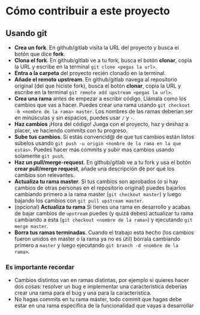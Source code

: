 # Cómo contribuir a este proyecto

## Usando git

* **Crea un fork**. En github/gitlab visita la URL del proyecto y busca el botón que dice **fork**.
* **Clona el fork**. En github/gitlab ve a tu fork, busca el botón **clonar**, copia la URL y escribe en la terminal `git clone <pegas la url>`.
* **Entra a la carpeta** del proyecto recién clonado en la terminal.
* **Añade el remoto upstream**. En github/gitlab navega al repositorio original (del que hiciste fork), busca el botón **clonar**, copia la URL y escribe en la terminal `git remote add upstream <pegas la url>`.
* **Crea una rama** antes de empezar a escribir código. Llámala como los cambios que vas a hacer. Puedes crear una rama usando `git checkout -b <nombre de la rama> master`. Los nombres de las ramas deberían ser en minúsculas y sin espacios, puedes usar `/` y `-`.
* **Haz cambios** ¡Hora del código! Juega con el proyecto, haz y deshaz a placer, ve haciendo commits con tu progreso.
* **Sube tus cambios**. Si estás convencid@ de que tus cambios están listos súbelos usando `git push -u origin <nombre de la rama en la que estás>`. Puedes hacer más commits y subir mas cambios usando solamente `git push`.
* **Haz un pull/merge-request**. En github/gitlab ve a tu fork y usa el botón **crear pull/merge request**, añade una descripción de por qué los cambios son relevantes.
* **Actualiza tu rama master**. Si tus cambios son aprobados (o si hay cambios de otras personas en el repositorio original) puedes bajarlos cambiando primero a la rama master (`git checkout master`) y luego bajando los cambios con `git pull upstream master`.
* (opcional) **Actualiza tu rama** Si tienes una rama en desarrollo y acabas de bajar cambios de `upstream` puedes (y quizá debes) actualizar tu rama cambiando a esta (`git checkout <nombre de la rama>`) y ejecutando `git merge master`.
* **Borra tus ramas terminadas**. Cuando el trabajo está hecho (los cambios fueron unidos en master o la rama ya no es útil) bórrala cambiando primero a `master` y luego ejecutando `git branch -d <nombre de la rama>`.

### Es importante recordar

* Cambios distintos van en ramas distintas, por ejemplo si quieres hacer dos cosas: resolver un bug e implementar una característica deberías crear una rama para el bug y una para la característica.
* No hagas commits en tu rama máster, todo commit que hagas debe estar en una rama específica de la funcionalidad que vayas a desarrollar
